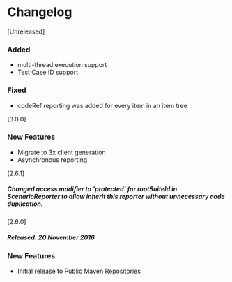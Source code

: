 # Changelog

[Unreleased]
### Added
- multi-thread execution support
- Test Case ID support
### Fixed
- codeRef reporting was added for every item in an item tree

[3.0.0]
### New Features 
* Migrate to 3x client generation
* Asynchronous reporting


[2.6.1]
##### Changed access modifier to 'protected' for rootSuiteId in ScenarioReporter to allow inherit this reporter without unnecessary code duplication.

[2.6.0]
##### Released: 20 November 2016

### New Features

* Initial release to Public Maven Repositories
